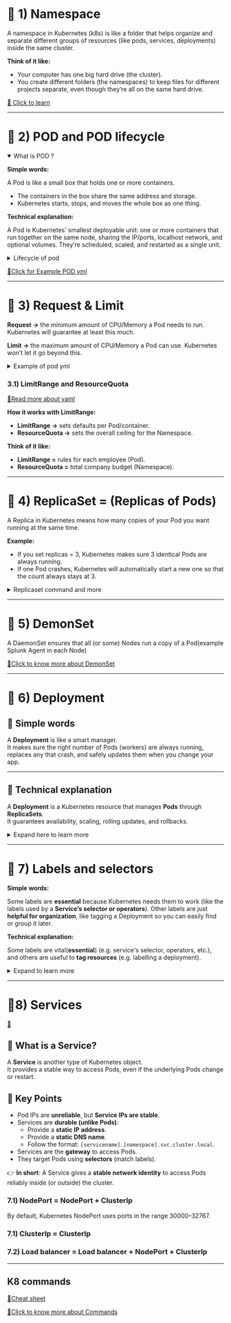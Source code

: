 # 📘 1) Namespace

A namespace in Kubernetes (k8s) is like a folder that helps organize and separate different groups of resources (like pods, services, deployments) inside the same cluster.

**Think of it like:**

*	Your computer has one big hard drive (the cluster).
*	You create different folders (the namespaces) to keep files for different projects separate, even though they’re all on the same hard drive.

[🔗 Click to learn](https://kubernetes.io/docs/concepts/overview/working-with-objects/namespaces/)

-----

# 📘 2) POD and POD lifecycle

<details open>

<summary>What is POD ?</summary>

**Simple words:**

A Pod is like a small box that holds one or more containers.

- The containers in the box share the same address and storage.
- Kubernetes starts, stops, and moves the whole box as one thing.

**Technical explanation:**

A Pod is Kubernetes’ smallest deployable unit: one or more containers that run together on the same node, sharing the IP/ports, localhost network, and optional volumes. They’re scheduled, scaled, and restarted as a single unit.

</details>

<details>

<summary>Lifecycle of pod</summary>

[🔗Click here to learn about Lifecycle](PDF/LifeCycle_of_POD.pdf)


> [!NOTE]
>
> CrashLoopBackOff is the one important lifecycle of POD
>
> [🔗Click here to learn about CrashLoopBackOff](readMe/CrashLoopBackOff-README-section.md)

</details>

[🔗Click for Example POD yml](Doc/resources/Create_pod.yml)

------
# 📘 3) Request & Limit

**Request →** the minimum amount of CPU/Memory a Pod needs to run. Kubernetes will guarantee at least this much.

**Limit →** the maximum amount of CPU/Memory a Pod can use. Kubernetes won’t let it go beyond this.

<details>

<summary>Example of pod yml</summary>

```yaml
apiVersion: v1
kind: Pod
metadata:
  name: mypod
spec:
  containers:
    - name: mycontainer
      image: nginx
      resources:
        requests:
          cpu: "250m"     # minimum 0.25 CPU
          memory: "256Mi" # minimum 256 MB
        limits:
          cpu: "500m"     # maximum 0.5 CPU
          memory: "512Mi" # maximum 512 MB
```
</details>

### 3.1) LimitRange and ResourceQuota
[🔗Read more about yaml](Doc/readMe/K8s-Resource-Management-Full-README.md)

**How it works with LimitRange:**
*	**LimitRange →** sets defaults per Pod/container.
*	**ResourceQuota →** sets the overall ceiling for the Namespace.

**Think of it like:**
*	**LimitRange =** rules for each employee (Pod).
*	**ResourceQuota =** total company budget (Namespace).

------
# 📘 4) ReplicaSet = (Replicas of Pods)

A Replica in Kubernetes means how many copies of your Pod you want running at the same time.

**Example:**

*	If you set replicas = 3, Kubernetes makes sure 3 identical Pods are always running.
*	If one Pod crashes, Kubernetes will automatically start a new one so that the count always stays at 3.

<details>

<summary>Replicaset command and more</summary>

**Get replicaset:**
```shell
kubectl get rs
```

```shell
kubectl describe rs/<replicaSet_name>
```

**Delete replicaset:**
```shell
kubectl get rs <replicaSet_name>
```

> [!NOTE]
>
> **Deleting a ReplicaSet also deletes all its Pods associated with that.**
>
> [🔗Click here to learn](https://kubernetes.io/docs/concepts/workloads/controllers/replicaset/)

</details>

------
# 📘 5) DemonSet
A DaemonSet ensures that all (or some) Nodes run a copy of a Pod(example Splunk Agent in each Node)

[🔗Click to know more about DemonSet](Doc/readMe/DaemonSet-README.md)

------
# 📘 6) Deployment

## 🔹 Simple words
A **Deployment** is like a smart manager.  
It makes sure the right number of Pods (workers) are always running, replaces any that crash, and safely updates them when you change your app.

---

## 🔹 Technical explanation
A **Deployment** is a Kubernetes resource that manages **Pods** through **ReplicaSets**.  
It guarantees availability, scaling, rolling updates, and rollbacks.

<details>

<summary> Expand here to learn more</summary>

[🔗Click to see more and Deployment.yml](Doc/readMe/Deployment.md)
### ✅ What a Deployment YAML contains
- **apiVersion** → which API version to use (usually `apps/v1`).
- **kind** → always `Deployment`.
- **metadata** → name, namespace, and labels for identification.
- **spec** → main configuration, which includes:
    - **replicas** → number of Pods you want.
    - **selector** → labels to match which Pods this Deployment manages.
    - **template** → blueprint for Pods:
        - **metadata.labels** → labels that Pods will carry.
        - **spec.containers** → container details (name, image, ports, env, resources, etc.).

👉 **In short**:  
A Deployment is the **blueprint** that tells Kubernetes **what app to run, how many copies to keep, and how to update them safely**.

</details>

---



# 📘 7) Labels and selectors

**Simple words:**

Some labels are **essential** because Kubernetes needs them to work (like the labels used by a **Service’s selector or operators**). Other labels are just **helpful for organization**, like tagging a Deployment so you can easily find or group it later.

**Technical explanation:**

Some labels are vital(**essential**) (e.g. service's selector, operators, etc.), and others are useful to **tag resources** (e.g. labelling a deployment).

<details>

<summary>Expand to learn more</summary>

[🔗Click here to learn **some**](Doc/readMe/lables&selector/Label&Selector1.md)

[🔗Click here to learn **more**](Doc/readMe/lables&selector/Label&Selector2.md)

[🔗Click here for **types of Selector**](Doc/readMe/lables&selector/K8s_Selectors_Guide_Readme.md)

## 🖼️ Tagging Resources

![Tagging Resources](Doc/images/Tag_Resource.webp)

## 🖼️ Deployment and Service Example

<table>
  <tr>
    <td>
      <b>Example 1</b><br>
      <img src="Doc/images/Deployment_Service1.png" width="500"/>
    </td>
    <td>
      <b>Example 2</b><br>
      <img src="Doc/images/Deployment_Service2.webp" width="500"/>
    </td>
  </tr>

<tr>
    <td>
      <b>Example 3</b><br>
      <img src="Doc/images/Untitled Diagram.drawio.png" width="500"/>
    </td>
    <td>
      <b>Example 4</b><br>
      <img src="Doc/images/Untitled Diagram.drawio (1).png" width="500"/>
    </td>
  </tr>
</table>

## 📺 Video Reference
[![Video Title](https://img.youtube.com/vi/0CV__VnbYCc/0.jpg)](https://www.youtube.com/watch?v=0CV__VnbYCc)

</details>

-----
# 📘8) Services
[🔗](https://k21academy.com/docker-kubernetes/kubernetes-networking/)
## 🔹 What is a Service?
A **Service** is another type of Kubernetes object.  
It provides a stable way to access Pods, even if the underlying Pods change or restart.


## 🔹 Key Points
- Pod IPs are **unreliable**, but **Service IPs are stable**.
- Services are **durable (unlike Pods)**:
    - Provide a **static IP address**.
    - Provide a **static DNS name**.
    - Follow the format: `[servicename].[namespace].svc.cluster.local`.
- Services are the **gateway** to access Pods.
- They target Pods using **selectors** (match labels).

👉 **In short**: A Service gives a **stable network identity** to access Pods reliably inside (or outside) the cluster.


### 7.1) NodePort = NodePort + ClusterIp



By default, Kubernetes NodePort uses ports in the range 30000–32767.

### 7.1) ClusterIp = ClusterIp

### 7.2) Load balancer = Load balancer + NodePort + ClusterIp



------
## K8 commands
[🔗Cheat sheet](https://spacelift.io/blog/kubernetes-cheat-sheet)

[🔗Click to know more about Commands](Doc/readMe/General.md)